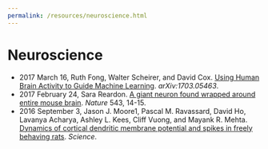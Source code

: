 ```yaml
---
permalink: /resources/neuroscience.html
---
```

# Neuroscience

* 2017 March 16, Ruth Fong, Walter Scheirer, and David Cox. [Using Human Brain Activity to Guide Machine Learning](https://arxiv.org/abs/1703.05463). *arXiv:1703.05463*.
* 2017 February 24, Sara Reardon. [A giant neuron found wrapped around entire mouse brain](http://www.nature.com/news/a-giant-neuron-found-wrapped-around-entire-mouse-brain-1.21539). *Nature* 543, 14-15.
* 2016 September 3, Jason J. Moore1, Pascal M. Ravassard, David Ho, Lavanya Acharya, Ashley L. Kees, Cliff Vuong, and Mayank R. Mehta. [Dynamics of cortical dendritic membrane potential and spikes in freely behaving rats](http://science.sciencemag.org/content/early/2017/03/08/science.aaj1497). *Science*.
